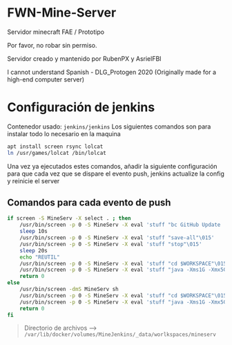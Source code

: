 # FWN-Mine-Server
Servidor minecraft FAE / Prototipo

Por favor, no robar sin permiso.




Servidor creado y mantenido por RubenPX y AsrielFBI

I cannot understand Spanish - DLG_Protogen 2020
(Originally made for a high-end computer server)

# Configuración de jenkins
Contenedor usado: `jenkins/jenkins`
Los siguientes comandos son para instalar todo lo necesario en la maquina
```bash
apt install screen rsync lolcat
ln /usr/games/lolcat /bin/lolcat
```
Una vez ya ejecutados estes comandos, añadir la siguiente configuración para que cada vez que se dispare el evento push, jenkins actualize la config y reinicie el server

## Comandos para cada evento de push
```bash
if screen -S MineServ -X select . ; then
	/usr/bin/screen -p 0 -S MineServ -X eval 'stuff "bc GitHub Update | Reinicio en 10 segundos"\015'
    sleep 10s
    /usr/bin/screen -p 0 -S MineServ -X eval 'stuff "save-all"\015'
    /usr/bin/screen -p 0 -S MineServ -X eval 'stuff "stop"\015'
    sleep 20s
    echo "REUTIL"
    /usr/bin/screen -p 0 -S MineServ -X eval 'stuff "cd $WORKSPACE"\015'
    /usr/bin/screen -p 0 -S MineServ -X eval 'stuff "java -Xms1G -Xmx5G -jar spigot-1.16.1.jar -o true | lolcat"\015'
    return 0
else
    /usr/bin/screen -dmS MineServ sh
    /usr/bin/screen -p 0 -S MineServ -X eval 'stuff "cd $WORKSPACE"\015'
    /usr/bin/screen -p 0 -S MineServ -X eval 'stuff "java -Xms1G -Xmx5G -jar spigot-1.16.1.jar -o true | lolcat"\015'
    return 0
fi
```

> Directorio de archivos --> `/var/lib/docker/volumes/MineJenkins/_data/worlkspaces/mineserv`

